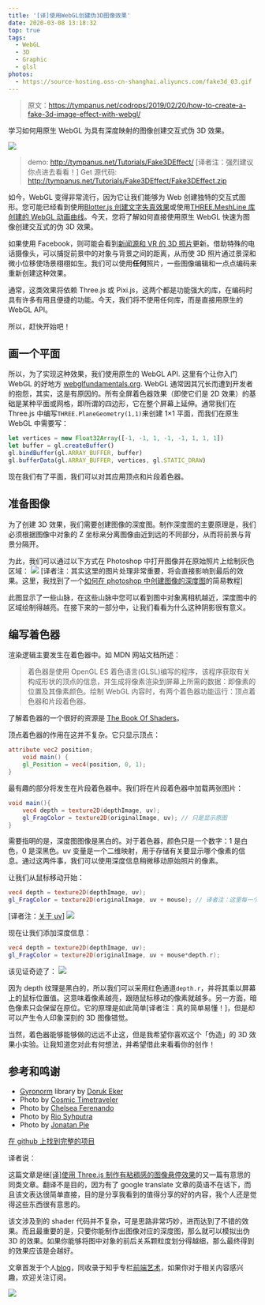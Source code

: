 ```yaml
---
title: '[译]使用WebGL创建伪3D图像效果'
date: 2020-03-08 13:18:32
top: true
tags:
  - WebGL
  - 3D
  - Graphic
  - glsl
photos:
  - https://source-hosting.oss-cn-shanghai.aliyuncs.com/fake3d_03.gif
---
```


> 原文：https://tympanus.net/codrops/2019/02/20/how-to-create-a-fake-3d-image-effect-with-webgl/

学习如何用原生 WebGL 为具有深度映射的图像创建交互式伪 3D 效果。

![](https://source-hosting.oss-cn-shanghai.aliyuncs.com/Fake3dEffect_featured.jpg)

> demo: http://tympanus.net/Tutorials/Fake3DEffect/ [译者注：强烈建议你点进去看看！]
> Get 源代码: http://tympanus.net/Tutorials/Fake3DEffect/Fake3DEffect.zip

如今，WebGL 变得非常流行，因为它让我们能够为 Web 创建独特的交互式图形。您可能已经看到使用[Blotter.js 创建文字失真效果](https://tympanus.net/codrops/2019/02/06/text-distortion-effects-using-blotter-js/)或使用[THREE.MeshLine 库创建的 WebGL 动画曲线](https://tympanus.net/codrops/2019/01/08/animated-mesh-lines/)。今天，您将了解如何直接使用原生 WebGL 快速为图像创建交互式的伪 3D 效果。

如果使用 Facebook，则可能会看到[新闻源和 VR 的 3D 照片](https://facebook360.fb.com/2018/10/11/3d-photos-now-rolling-out-on-facebook-and-in-vr/)更新。借助特殊的电话摄像头，可以捕捉前景中的对象与背景之间的距离，从而使 3D 照片通过景深和微小位移使场景栩栩如生。我们可以使用**任何**照片，一些图像编辑和一点点编码来重新创建这种效果。

通常，这类效果将依赖 Three.js 或 Pixi.js，这两个都是功能强大的库，在编码时具有许多有用且便捷的功能。今天，我们将不使用任何库，而是直接用原生的 WebGL API。

所以，赶快开始吧！

## 画一个平面

所以，为了实现这种效果，我们使用原生的 WebGL API. 这里有个让你入门 WebGL 的好地方 [webglfundamentals.org](https://webglfundamentals.org/). WebGL 通常因其冗长而遭到开发者的抱怨，其实，这是有原因的。所有全屏着色器效果（即使它们是 2D 效果）的基础是某种平面或网格，即所谓的四边形，它在整个屏幕上延伸。通常我们在 Three.js 中编写`THREE.PlaneGeometry(1,1)`来创建 1×1 平面，而我们在原生 WebGL 中需要写：

```js
let vertices = new Float32Array([-1, -1, 1, -1, -1, 1, 1, 1])
let buffer = gl.createBuffer()
gl.bindBuffer(gl.ARRAY_BUFFER, buffer)
gl.bufferData(gl.ARRAY_BUFFER, vertices, gl.STATIC_DRAW)
```

现在我们有了平面，我们可以对其应用顶点和片段着色器。

## 准备图像

为了创建 3D 效果，我们需要创建图像的深度图。制作深度图的主要原理是，我们必须根据图像中对象的 Z 坐标来分离图像由近到远的不同部分，从而将前景与背景分隔开。

为此，我们可以通过以下方式在 Photoshop 中打开图像并在原始照片上绘制灰色区域：
![](https://source-hosting.oss-cn-shanghai.aliyuncs.com/fake3d_01.gif)
[译者注：其实这里的图片处理非常重要，将会直接影响到最后的效果。这里，我找到了一个[如何在 photoshop 中创建图像的深度图](https://www.google.com/url?sa=t&rct=j&q=&esrc=s&source=web&cd=1&cad=rja&uact=8&ved=2ahUKEwjXkpWAroroAhVLL6YKHftmBMkQwqsBMAB6BAgKEAQ&url=https%3A%2F%2Fwww.youtube.com%2Fwatch%3Fv%3DLQ0RuWf-J1k&usg=AOvVaw2aUR2TWSNuh9NvqC3xLrML)的简易教程]

此图显示了一些山脉，在这些山脉中您可以看到图中对象离相机越近，深度图中的区域绘制得越亮。在接下来的一部分中，让我们看看为什么这种阴影很有意义。

## 编写着色器

渲染逻辑主要发生在着色器中。如 MDN 网站文档所述：

> 着色器是使用 OpenGL ES 着色语言(GLSL)编写的程序，该程序获取有关构成形状的顶点的信息，并生成将像素渲染到屏幕上所需的数据：即像素的位置及其像素颜色。绘制 WebGL 内容时，有两个着色器功能运行：顶点着色器和片段着色器。

了解着色器的一个很好的资源是 [The Book Of Shaders](https://thebookofshaders.com/)。

顶点着色器的作用在这并不复杂。它只显示顶点：

```glsl
attribute vec2 position;
    void main() {
    gl_Position = vec4(position, 0, 1);
}
```

最有趣的部分将发生在片段着色器中。我们将在片段着色器中加载两张图片：

```glsl
void main(){
    vec4 depth = texture2D(depthImage, uv);
    gl_FragColor = texture2D(originalImage, uv); // 只是显示原图
}
```

需要指明的是，深度图图像是黑白的。对于着色器，颜色只是一个数字：1 是白色，0 是深黑色。uv 变量是一个二维映射，用于存储有关要显示哪个像素的信息。通过这两件事，我们可以使用深度信息稍微移动原始照片的像素。

让我们从鼠标移动开始：

```glsl
vec4 depth = texture2D(depthImage, uv);
gl_FragColor = texture2D(originalImage, uv + mouse); // 译者注：这里每一个顶点的位移都是完全相同的
```

[译者注：[关于 uv](http://wiki.winamp.com/wiki/Pixel_Shader_Basics#UV_Coordinates)]
![](https://source-hosting.oss-cn-shanghai.aliyuncs.com/fake3d_002.gif)

现在让我们添加深度信息：

```glsl
vec4 depth = texture2D(depthImage, uv);
gl_FragColor = texture2D(originalImage, uv + mouse*depth.r);
```

该见证奇迹了：
![](https://source-hosting.oss-cn-shanghai.aliyuncs.com/fake3d_03.gif)

因为 depth 纹理是黑白的，所以我们可以采用红色通道`depth.r`，并将其乘以屏幕上的鼠标位置值。这意味着像素越亮，跟随鼠标移动的像素就越多。另一方面，暗色像素只会保留在原位。它的原理是如此简单[译者注：真的简单易懂！]，但是却可以产生令人印象深刻的 3D 图像错觉。

当然，着色器能够能够做的远远不止这，但是我希望你喜欢这个「伪造」的 3D 效果小实验。让我知道您对此有何想法，并希望借此来看看你的创作！

## 参考和鸣谢

- [Gyronorm](https://github.com/dorukeker/gyronorm.js/) library by [Doruk Eker](http://dorukeker.com/)
- Photo by [Cosmic Timetraveler](https://unsplash.com/photos/YK_8mABhrtc)
- Photo by [Chelsea Ferenando](https://unsplash.com/photos/WJRZNL7rDF8)
- Photo by [Rio Syhputra](https://unsplash.com/photos/JnOHvMgw_Jo)
- Photo by [Jonatan Pie](https://unsplash.com/photos/3l3RwQdHRHg)

[在 github 上找到完整的项目](https://github.com/akella/fake3d)

译者说：

这篇文章是继[[译]使用 Three.js 制作有粘稠感的图像悬停效果](http://www.randomyang.top/2019/11/02/译-使用Three-js制作Gooey图像悬停效果/)的又一篇有意思的同类文章。翻译不是目的，因为有了 google translate 文章的英语不在话下，而且该文表达很简单直接，目的是分享我看到的值得分享的好的内容，我个人还是觉得这些东西很有意思的。

该文涉及到的 shader 代码并不复杂，可是思路非常巧妙，进而达到了不错的效果。而且最重要的是，只要你能制作出图像对应的深度图，那么就可以模拟出伪 3D 的效果。如果你能够将图中对象的前后关系颗粒度划分得越细，那么最终得到的效果应该是会越好。

文章首发于个人[blog](http://randomyang.top/2020/03/08/译-使用WebGL创建伪3D图像效果/)，同收录于知乎专栏[前端艺术](https://zhuanlan.zhihu.com/c_1109036567154388992)，如果你对于相关内容感兴趣，欢迎关注订阅。

![](https://source-hosting.oss-cn-shanghai.aliyuncs.com/article-tail@3x.png)
